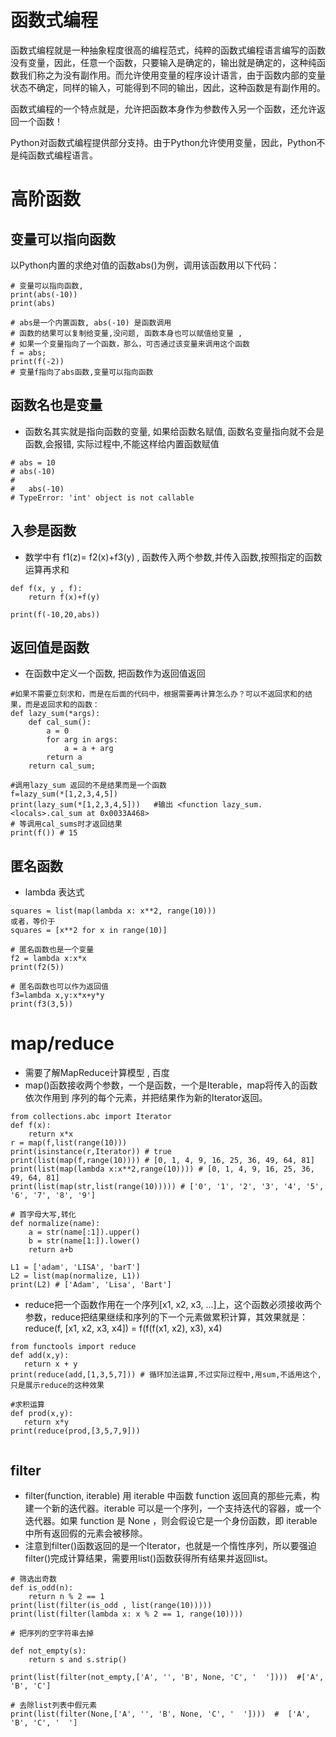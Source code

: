# 函数式编程

函数式编程就是一种抽象程度很高的编程范式，纯粹的函数式编程语言编写的函数没有变量，因此，任意一个函数，只要输入是确定的，输出就是确定的，这种纯函数我们称之为没有副作用。而允许使用变量的程序设计语言，由于函数内部的变量状态不确定，同样的输入，可能得到不同的输出，因此，这种函数是有副作用的。

函数式编程的一个特点就是，允许把函数本身作为参数传入另一个函数，还允许返回一个函数！

Python对函数式编程提供部分支持。由于Python允许使用变量，因此，Python不是纯函数式编程语言。

# 高阶函数 

## 变量可以指向函数
以Python内置的求绝对值的函数abs()为例，调用该函数用以下代码：
```
# 变量可以指向函数,
print(abs(-10))  
print(abs)      

# abs是一个内置函数, abs(-10) 是函数调用
# 函数的结果可以复制给变量,没问题, 函数本身也可以赋值给变量 , 
# 如果一个变量指向了一个函数，那么，可否通过该变量来调用这个函数
f = abs;
print(f(-2)) 
# 变量f指向了abs函数,变量可以指向函数
```
## 函数名也是变量

*  函数名其实就是指向函数的变量, 如果给函数名赋值, 函数名变量指向就不会是函数,会报错, 实际过程中,不能这样给内置函数赋值
```
# abs = 10
# abs(-10)
#
#   abs(-10)
# TypeError: 'int' object is not callable
```

## 入参是函数

* 数学中有 f1(z)= f2(x)+f3(y) ,  函数传入两个参数,并传入函数,按照指定的函数运算再求和
```
def f(x, y , f):
    return f(x)+f(y)
    
print(f(-10,20,abs))

```
## 返回值是函数
* 在函数中定义一个函数, 把函数作为返回值返回
```
#如果不需要立刻求和，而是在后面的代码中，根据需要再计算怎么办？可以不返回求和的结果，而是返回求和的函数：
def lazy_sum(*args):
    def cal_sum():
        a = 0
        for arg in args:
            a = a + arg
        return a
    return cal_sum;

#调用lazy_sum 返回的不是结果而是一个函数
f=lazy_sum(*[1,2,3,4,5])
print(lazy_sum(*[1,2,3,4,5]))   #输出 <function lazy_sum.<locals>.cal_sum at 0x0033A468>
# 等调用cal_sums时才返回结果
print(f()) # 15 
````

## 匿名函数
* lambda 表达式
```
squares = list(map(lambda x: x**2, range(10)))
或者，等价于
squares = [x**2 for x in range(10)]

# 匿名函数也是一个变量
f2 = lambda x:x*x
print(f2(5))

# 匿名函数也可以作为返回值
f3=lambda x,y:x*x+y*y
print(f3(3,5))
```

# map/reduce

*  需要了解MapReduce计算模型 , 百度
*  map()函数接收两个参数，一个是函数，一个是Iterable，map将传入的函数依次作用到 序列的每个元素，并把结果作为新的Iterator返回。

```
from collections.abc import Iterator
def f(x):
    return x*x
r = map(f,list(range(10)))
print(isinstance(r,Iterator)) # true
print(list(map(f,range(10)))) # [0, 1, 4, 9, 16, 25, 36, 49, 64, 81]
print(list(map(lambda x:x**2,range(10)))) # [0, 1, 4, 9, 16, 25, 36, 49, 64, 81]
print(list(map(str,list(range(10))))) # ['0', '1', '2', '3', '4', '5', '6', '7', '8', '9']

# 首字母大写,转化
def normalize(name):
    a = str(name[:1]).upper()
    b = str(name[1:]).lower()
    return a+b

L1 = ['adam', 'LISA', 'barT']
L2 = list(map(normalize, L1))
print(L2) # ['Adam', 'Lisa', 'Bart']
```
* reduce把一个函数作用在一个序列[x1, x2, x3, ...]上，这个函数必须接收两个参数，reduce把结果继续和序列的下一个元素做累积计算，其效果就是：        
  reduce(f, [x1, x2, x3, x4]) = f(f(f(x1, x2), x3), x4)
 
 ```
from functools import reduce
def add(x,y):
    return x + y
print(reduce(add,[1,3,5,7])) # 循环加法运算,不过实际过程中,用sum,不适用这个,只是展示reduce的这种效果

#求积运算
def prod(x,y):
    return x*y
print(reduce(prod,[3,5,7,9]))

 
 ```

## filter

* filter(function, iterable)
用 iterable 中函数 function 返回真的那些元素，构建一个新的迭代器。iterable 可以是一个序列，一个支持迭代的容器，或一个迭代器。如果 function 是 None ，则会假设它是一个身份函数，即 iterable 中所有返回假的元素会被移除。
* 注意到filter()函数返回的是一个Iterator，也就是一个惰性序列，所以要强迫filter()完成计算结果，需要用list()函数获得所有结果并返回list。
```
# 筛选出奇数
def is_odd(n):
    return n % 2 == 1
print(list(filter(is_odd , list(range(10)))))
print(list(filter(lambda x: x % 2 == 1, range(10))))

# 把序列的空字符串去掉

def not_empty(s):
    return s and s.strip()

print(list(filter(not_empty,['A', '', 'B', None, 'C', '  '])))  #['A', 'B', 'C'] 

# 去除list列表中假元素
print(list(filter(None,['A', '', 'B', None, 'C', '  '])))  #  ['A', 'B', 'C', '  ']
```







